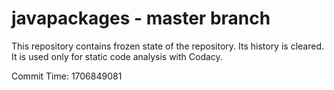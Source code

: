 # javapackages - master branch

This repository contains frozen state of the repository.
Its history is cleared. It is used only for static code
analysis with Codacy.

Commit Time: 1706849081